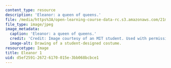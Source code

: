 ```yaml
---
content_type: resource
description: 'Eleanor: a queen of queens.'
file: /media/https%3A/open-learning-course-data-rc.s3.amazonaws.com/21m-732-beginning-costume-design-and-construction-fall-2008/d5ef259126726170015e3bb068bcbce1_eleanor1.jpg
file_type: image/jpeg
image_metadata:
  caption: 'Eleanor: a queen of queens.'
  credit: 'Credit: Image courtesy of an MIT student. Used with permission.'
  image-alt: Drawing of a student-designed costume.
resourcetype: Image
title: Eleanor 1
uid: d5ef2591-2672-6170-015e-3bb068bcbce1
---
```


